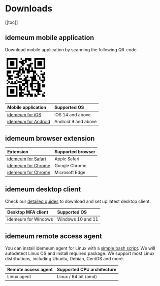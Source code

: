 # Downloads

[[toc]]

## idemeum mobile application
Download mobile application by scanning the following QR-code.

![Download mobile](./images/download-mobile.png)

|     Mobile application       | Supported OS                       |
| :-----------------------     |:---------------------------------------|
| [idemeum for iOS](https://apps.apple.com/us/app/idemeum/id1552180449)              | iOS 14 and above                       |
| [idemeum for Android](https://play.google.com/store/apps/details?id=com.idemeum.dvmi)          | Android 9 and above                    |

## idemeum browser extension

|     Extension       | Supported browser                       |
| :-----------------------     |:---------------------------------------|
| [idemeum for Safari](https://apps.apple.com/us/app/idemeum-for-safari/id1594576207?mt=12)     | Apple Safari       |
| [idemeum for Chrome](https://chrome.google.com/webstore/detail/idemeum-for-chrome/pafnbapgmlfnlohampbpnfhijnhfbnab)     | Google Chrome       |
| [idemeum for Chrome](https://chrome.google.com/webstore/detail/idemeum-for-chrome/pafnbapgmlfnlohampbpnfhijnhfbnab)     | Microsoft Edge         |

## idemeum desktop client
Check our [detailed guides](https://integrations.idemeum.com/tag/desktop-mfa/) to download and set up latest desktop client.

|     Desktop MFA client       | Supported OS                       |
| :-----------------------     |:---------------------------------------|
| idemeum for Windows | Windows 10 and 11 |

## idemeum remote access agent
You can install idemeum agent for Linux with a [simple bash script](https://docs.idemeum.com/remote-access/install-agent.html). We will autodetect Linux OS and install required package. We support most Linux distributions, including Ubuntu, Debian, CentOS and more.

|     Remote access agent     | Supported CPU architecture              |
| :----------------------     |:-------------------------------|
| Linux agent    | Linux / 64 bit (amd)           |